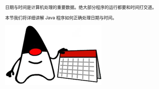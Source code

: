


日期与时间是计算机处理的重要数据。绝大部分程序的运行都要和时间打交道。

本节我们将详细讲解 Java 程序如何正确处理日期与时间。


![20221123100659](assets/20221123100659.png)

